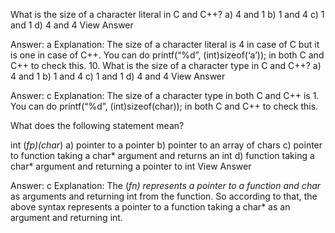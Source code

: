 What is the size of a character literal in C and C++?
a) 4 and 1
b) 1 and 4
c) 1 and 1
d) 4 and 4
View Answer

Answer: a
Explanation: The size of a character literal is 4 in case of C but it is one in case of C++. You can do printf(“%d”, (int)sizeof(‘a’)); in both C and C++ to check this.
10. What is the size of a character type in C and C++?
a) 4 and 1
b) 1 and 4
c) 1 and 1
d) 4 and 4
View Answer

Answer: c
Explanation: The size of a character type in both C and C++ is 1. You can do printf(“%d”, (int)sizeof(char)); in both C and C++ to check this.

What does the following statement mean?

int (*fp)(char*)
a) pointer to a pointer
b) pointer to an array of chars
c) pointer to function taking a char* argument and returns an int
d) function taking a char* argument and returning a pointer to int
View Answer

Answer: c
Explanation: The (*fn) represents a pointer to a function and char* as arguments and returning int from the function. So according to that, the above syntax represents a pointer to a function taking a char* as an argument and returning int.
